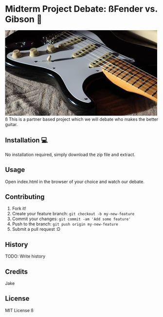 # Midterm Project Debate: ßFender vs. Gibson 🎸
![A Fender Guitar](images/fender.jpg)
ß
This is a partner based project which we will debate who makes the better guitar.

## Installation 💻
No installation required, simply download the zip file and extract.
## Usage
Open index.html in the browser of your choice and watch our debate.

## Contributing 
1. Fork it!
2. Create your feature branch: `git checkout -b my-new-feature`
3. Commit your changes: `git commit -am 'Add some feature'`
4. Push to the branch: `git push origin my-new-feature`
5. Submit a pull request :D

## History
TODO: Write history
## Credits
Jake
## License
MIT License
ß